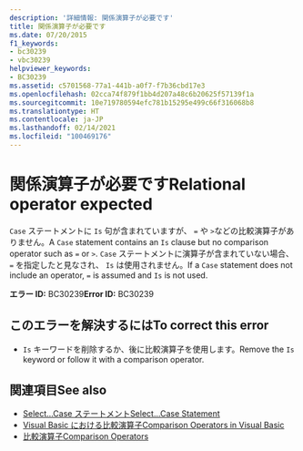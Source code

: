 ```yaml
---
description: '詳細情報: 関係演算子が必要です'
title: 関係演算子が必要です
ms.date: 07/20/2015
f1_keywords:
- bc30239
- vbc30239
helpviewer_keywords:
- BC30239
ms.assetid: c5701568-77a1-441b-a0f7-f7b36cbd17e3
ms.openlocfilehash: 02cca74f879f1bb4d207a48c6b20625f57139f1a
ms.sourcegitcommit: 10e719780594efc781b15295e499c66f316068b8
ms.translationtype: HT
ms.contentlocale: ja-JP
ms.lasthandoff: 02/14/2021
ms.locfileid: "100469176"
---
```

# <a name="relational-operator-expected"></a><span data-ttu-id="c293d-103">関係演算子が必要です</span><span class="sxs-lookup"><span data-stu-id="c293d-103">Relational operator expected</span></span>

<span data-ttu-id="c293d-104">`Case` ステートメントに `Is` 句が含まれていますが、 `=` や `>`などの比較演算子がありません。</span><span class="sxs-lookup"><span data-stu-id="c293d-104">A `Case` statement contains an `Is` clause but no comparison operator such as `=` or `>`.</span></span> <span data-ttu-id="c293d-105">`Case` ステートメントに演算子が含まれていない場合、 `=` を指定したと見なされ、 `Is` は使用されません。</span><span class="sxs-lookup"><span data-stu-id="c293d-105">If a `Case` statement does not include an operator, `=` is assumed and `Is` is not used.</span></span>  
  
 <span data-ttu-id="c293d-106">**エラー ID:** BC30239</span><span class="sxs-lookup"><span data-stu-id="c293d-106">**Error ID:** BC30239</span></span>  
  
## <a name="to-correct-this-error"></a><span data-ttu-id="c293d-107">このエラーを解決するには</span><span class="sxs-lookup"><span data-stu-id="c293d-107">To correct this error</span></span>  
  
- <span data-ttu-id="c293d-108">`Is` キーワードを削除するか、後に比較演算子を使用します。</span><span class="sxs-lookup"><span data-stu-id="c293d-108">Remove the `Is` keyword or follow it with a comparison operator.</span></span>  
  
## <a name="see-also"></a><span data-ttu-id="c293d-109">関連項目</span><span class="sxs-lookup"><span data-stu-id="c293d-109">See also</span></span>

- [<span data-ttu-id="c293d-110">Select...Case ステートメント</span><span class="sxs-lookup"><span data-stu-id="c293d-110">Select...Case Statement</span></span>](../language-reference/statements/select-case-statement.md)
- [<span data-ttu-id="c293d-111">Visual Basic における比較演算子</span><span class="sxs-lookup"><span data-stu-id="c293d-111">Comparison Operators in Visual Basic</span></span>](../programming-guide/language-features/operators-and-expressions/comparison-operators.md)
- [<span data-ttu-id="c293d-112">比較演算子</span><span class="sxs-lookup"><span data-stu-id="c293d-112">Comparison Operators</span></span>](../language-reference/operators/comparison-operators.md)
